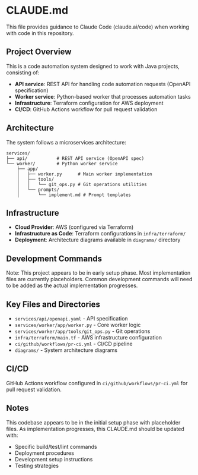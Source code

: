 # CLAUDE.md

This file provides guidance to Claude Code (claude.ai/code) when working with code in this repository.

## Project Overview

This is a code automation system designed to work with Java projects, consisting of:
- **API service**: REST API for handling code automation requests (OpenAPI specification)
- **Worker service**: Python-based worker that processes automation tasks
- **Infrastructure**: Terraform configuration for AWS deployment
- **CI/CD**: GitHub Actions workflow for pull request validation

## Architecture

The system follows a microservices architecture:

```
services/
├── api/           # REST API service (OpenAPI spec)
└── worker/        # Python worker service
    ├── app/
    │   ├── worker.py      # Main worker implementation
    │   ├── tools/
    │   │   └── git_ops.py # Git operations utilities
    │   └── prompts/
    │       └── implement.md # Prompt templates
```

## Infrastructure

- **Cloud Provider**: AWS (configured via Terraform)
- **Infrastructure as Code**: Terraform configurations in `infra/terraform/`
- **Deployment**: Architecture diagrams available in `diagrams/` directory

## Development Commands

Note: This project appears to be in early setup phase. Most implementation files are currently placeholders. Common development commands will need to be added as the actual implementation progresses.

## Key Files and Directories

- `services/api/openapi.yaml` - API specification
- `services/worker/app/worker.py` - Core worker logic
- `services/worker/app/tools/git_ops.py` - Git operations
- `infra/terraform/main.tf` - AWS infrastructure configuration
- `ci/github/workflows/pr-ci.yml` - CI/CD pipeline
- `diagrams/` - System architecture diagrams

## CI/CD

GitHub Actions workflow configured in `ci/github/workflows/pr-ci.yml` for pull request validation.

## Notes

This codebase appears to be in the initial setup phase with placeholder files. As implementation progresses, this CLAUDE.md should be updated with:
- Specific build/test/lint commands
- Deployment procedures
- Development setup instructions
- Testing strategies